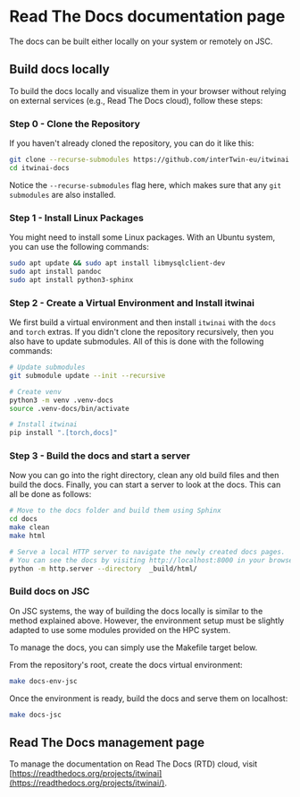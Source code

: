 # Read The Docs documentation page

The docs can be built either locally on your system or remotely on JSC.

## Build docs locally

To build the docs locally and visualize them in your browser without relying on external
services (e.g., Read The Docs cloud), follow these steps:

### Step 0 - Clone the Repository

If you haven't already cloned the repository, you can do it like this:

```bash
git clone --recurse-submodules https://github.com/interTwin-eu/itwinai.git itwinai-docs
cd itwinai-docs
```

Notice the `--recurse-submodules` flag here, which makes sure that any `git submodules`
are also installed. 

### Step 1 - Install Linux Packages

You might need to install some Linux packages. With an Ubuntu system, you can use the
following commands:

```bash
sudo apt update && sudo apt install libmysqlclient-dev
sudo apt install pandoc
sudo apt install python3-sphinx
```

### Step 2 - Create a Virtual Environment and Install itwinai

We first build a virtual environment and then install `itwinai` with the `docs` and
`torch` extras. If you didn't clone the repository recursively, then you also have to
update submodules. All of this is done with the following commands:

```bash
# Update submodules
git submodule update --init --recursive

# Create venv
python3 -m venv .venv-docs
source .venv-docs/bin/activate

# Install itwinai
pip install ".[torch,docs]"
```

### Step 3 - Build the docs and start a server

Now you can go into the right directory, clean any old build files and then build
the docs. Finally, you can start a server to look at the docs. This can all be done
as follows:

```bash
# Move to the docs folder and build them using Sphinx
cd docs
make clean
make html

# Serve a local HTTP server to navigate the newly created docs pages.
# You can see the docs by visiting http://localhost:8000 in your browser.
python -m http.server --directory  _build/html/
```

### Build docs on JSC

On JSC systems, the way of building the docs locally is similar to the method
explained above. However, the environment setup must be slightly adapted to use
some modules provided on the HPC system.

To manage the docs, you can simply use the Makefile target
below.

From the repository's root, create the docs virtual environment:

```bash
make docs-env-jsc
```

Once the environment is ready, build the docs and serve them on localhost:

```bash
make docs-jsc
```

## Read The Docs management page

To manage the documentation on Read The Docs (RTD) cloud, visit
[https://readthedocs.org/projects/itwinai](https://readthedocs.org/projects/itwinai/).
